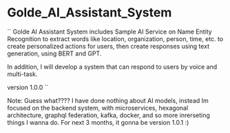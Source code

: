 # Golde_AI_Assistant_System

``
Golde AI Assistant System includes Sample AI Service on Name Entity Recognition to extract words like location, organization, person, time, etc. to create personalized actions for users, then create responses using text generation, using BERT and GPT.

In addition, I will develop a system that can respond to users by voice and multi-task.

version 1.0.0
``




Note:
Guess what????
I have done nothing about AI models, instead Im focused on the backend system, with microservices, hexagonal architecture, graphql federation, kafka, docker, and so more inrerseting things I wanna do.
For next 3 months, it gonna be version 1.0.1 :)